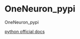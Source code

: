 # OneNeuron_pypi
OneNeuron_pypi

[python official docs](https://packaging.python.org/tutorials/packaging-projects/)
